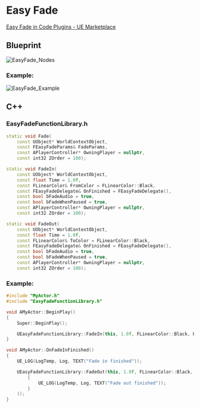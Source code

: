 # Easy Fade

[Easy Fade in Code Plugins - UE Marketplace](https://www.unrealengine.com/marketplace/en-US/product/easy-fade)

## Blueprint

![EasyFade_Nodes](https://github.com/suramaru517/EasyFade/assets/50897830/d00c3c96-6385-4e87-984b-5137de75caf0)

### Example:

![EasyFade_Example](https://github.com/suramaru517/EasyFade/assets/50897830/229d546e-5c14-4f5e-a33a-c20c71850801)

## C++

### EasyFadeFunctionLibrary.h

```cpp
static void Fade(
	const UObject* WorldContextObject,
	const FEasyFadeParams& FadeParams,
	const APlayerController* OwningPlayer = nullptr,
	const int32 ZOrder = 100);

static void FadeIn(
	const UObject* WorldContextObject,
	const float Time = 1.0f,
	const FLinearColor& FromColor = FLinearColor::Black,
	const FEasyFadeDelegate& OnFinished = FEasyFadeDelegate(),
	const bool bFadeAudio = true,
	const bool bFadeWhenPaused = true,
	const APlayerController* OwningPlayer = nullptr,
	const int32 ZOrder = 100);

static void FadeOut(
	const UObject* WorldContextObject,
	const float Time = 1.0f,
	const FLinearColor& ToColor = FLinearColor::Black,
	const FEasyFadeDelegate& OnFinished = FEasyFadeDelegate(),
	const bool bFadeAudio = true,
	const bool bFadeWhenPaused = true,
	const APlayerController* OwningPlayer = nullptr,
	const int32 ZOrder = 100);
```

### Example:

```cpp
#include "MyActor.h"
#include "EasyFadeFunctionLibrary.h"

void AMyActor::BeginPlay()
{
	Super::BeginPlay();

	UEasyFadeFunctionLibrary::FadeIn(this, 1.0f, FLinearColor::Black, FEasyFadeDelegate::CreateUObject(this, &AMyActor::OnFadeInFinished));
}

void AMyActor::OnFadeInFinished()
{
	UE_LOG(LogTemp, Log, TEXT("Fade in finished"));

	UEasyFadeFunctionLibrary::FadeOut(this, 1.0f, FLinearColor::Black, FEasyFadeDelegate::CreateLambda([]()
		{
			UE_LOG(LogTemp, Log, TEXT("Fade out finished"));
		}
	));
}
```
